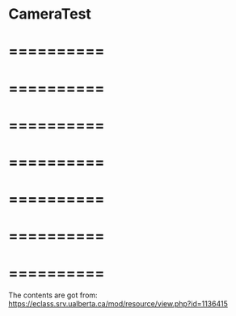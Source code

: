 CameraTest
==========
==========
==========
==========
==========
==========
==========
==========
==========
==========
==========
==========
==========
==========
==========
The contents are got from: 
https://eclass.srv.ualberta.ca/mod/resource/view.php?id=1136415
